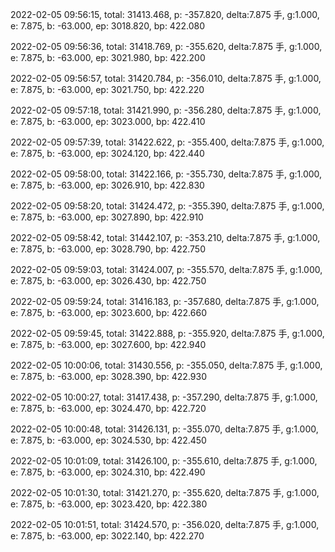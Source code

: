2022-02-05 09:56:15, total: 31413.468, p: -357.820, delta:7.875 手, g:1.000, e: 7.875, b: -63.000, ep: 3018.820, bp: 422.080

2022-02-05 09:56:36, total: 31418.769, p: -355.620, delta:7.875 手, g:1.000, e: 7.875, b: -63.000, ep: 3021.980, bp: 422.200

2022-02-05 09:56:57, total: 31420.784, p: -356.010, delta:7.875 手, g:1.000, e: 7.875, b: -63.000, ep: 3021.750, bp: 422.220

2022-02-05 09:57:18, total: 31421.990, p: -356.280, delta:7.875 手, g:1.000, e: 7.875, b: -63.000, ep: 3023.000, bp: 422.410

2022-02-05 09:57:39, total: 31422.622, p: -355.400, delta:7.875 手, g:1.000, e: 7.875, b: -63.000, ep: 3024.120, bp: 422.440

2022-02-05 09:58:00, total: 31422.166, p: -355.730, delta:7.875 手, g:1.000, e: 7.875, b: -63.000, ep: 3026.910, bp: 422.830

2022-02-05 09:58:20, total: 31424.472, p: -355.390, delta:7.875 手, g:1.000, e: 7.875, b: -63.000, ep: 3027.890, bp: 422.910

2022-02-05 09:58:42, total: 31442.107, p: -353.210, delta:7.875 手, g:1.000, e: 7.875, b: -63.000, ep: 3028.790, bp: 422.750

2022-02-05 09:59:03, total: 31424.007, p: -355.570, delta:7.875 手, g:1.000, e: 7.875, b: -63.000, ep: 3026.430, bp: 422.750

2022-02-05 09:59:24, total: 31416.183, p: -357.680, delta:7.875 手, g:1.000, e: 7.875, b: -63.000, ep: 3023.600, bp: 422.660

2022-02-05 09:59:45, total: 31422.888, p: -355.920, delta:7.875 手, g:1.000, e: 7.875, b: -63.000, ep: 3027.600, bp: 422.940

2022-02-05 10:00:06, total: 31430.556, p: -355.050, delta:7.875 手, g:1.000, e: 7.875, b: -63.000, ep: 3028.390, bp: 422.930

2022-02-05 10:00:27, total: 31417.438, p: -357.290, delta:7.875 手, g:1.000, e: 7.875, b: -63.000, ep: 3024.470, bp: 422.720

2022-02-05 10:00:48, total: 31426.131, p: -355.070, delta:7.875 手, g:1.000, e: 7.875, b: -63.000, ep: 3024.530, bp: 422.450

2022-02-05 10:01:09, total: 31426.100, p: -355.610, delta:7.875 手, g:1.000, e: 7.875, b: -63.000, ep: 3024.310, bp: 422.490

2022-02-05 10:01:30, total: 31421.270, p: -355.620, delta:7.875 手, g:1.000, e: 7.875, b: -63.000, ep: 3023.420, bp: 422.380

2022-02-05 10:01:51, total: 31424.570, p: -356.020, delta:7.875 手, g:1.000, e: 7.875, b: -63.000, ep: 3022.140, bp: 422.270